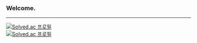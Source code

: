 ### Welcome.
---

[![Solved.ac 프로필](http://mazassumnida.wtf/api/v2/generate_badge?boj=sadorn)](https://solved.ac/sadorn) <br>
[![Solved.ac 프로필](http://mazassumnida.wtf/api/mini/generate_badge?boj=sadorn)](https://solved.ac/sadorn) <br>


<!--
**Sadorn/Sadorn** is a ✨ _special_ ✨ repository because its `README.md` (this file) appears on your GitHub profile.

Here are some ideas to get you started:

- 🔭 I’m currently working on ...
- 🌱 I’m currently learning ...
- 👯 I’m looking to collaborate on ...
- 🤔 I’m looking for help with ...
- 💬 Ask me about ...
- 📫 How to reach me: ...
- 😄 Pronouns: ...
- ⚡ Fun fact: ...
-->
